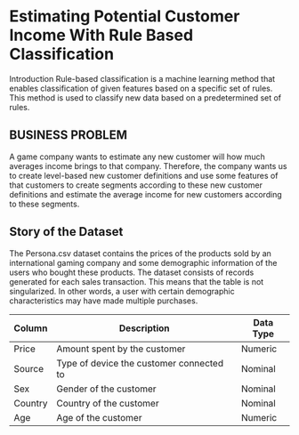# Estimating Potential Customer Income With Rule Based Classification

Introduction
Rule-based classification is a machine learning method that enables classification of given features based on a specific set of rules. This method is used to classify new data based on a predetermined set of rules.


## BUSINESS PROBLEM

A game company wants to estimate any new customer will how much averages income brings to that company.
Therefore, the company wants us to create level-based new customer definitions and use some features of
that customers to create segments according to these new customer definitions and estimate the
average income for new customers according to these segments.


## Story of the Dataset

  The Persona.csv dataset contains the prices of the products sold by an international gaming company and some demographic information
of the users who bought these products. The dataset consists of records generated for each sales transaction. This means that the table
is not singularized. In other words, a user with certain demographic characteristics may have made multiple purchases.

| Column | Description | Data Type |
|--------|-------------|-----------|
| Price | Amount spent by the customer | Numeric |
| Source | Type of device the customer connected to | Nominal |
| Sex | Gender of the customer | Nominal |
| Country | Country of the customer | Nominal |
| Age | Age of the customer | Numeric |

